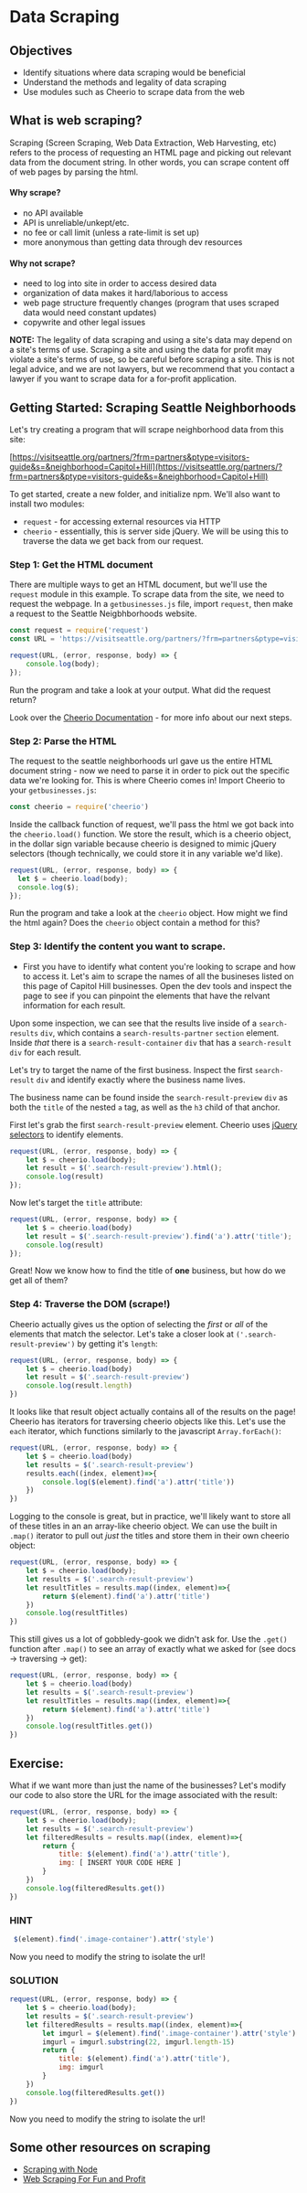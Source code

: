 # Data Scraping

## Objectives

* Identify situations where data scraping would be beneficial
* Understand the methods and legality of data scraping
* Use modules such as Cheerio to scrape data from the web

## What is web scraping?

Scraping \(Screen Scraping, Web Data Extraction, Web Harvesting, etc\) refers to the process of requesting an HTML page and picking out relevant data from the document string. In other words, you can scrape content off of web pages by parsing the html.

#### Why scrape?

* no API available
* API is unreliable/unkept/etc.
* no fee or call limit \(unless a rate-limit is set up\)
* more anonymous than getting data through dev resources

#### Why not scrape?

* need to log into site in order to access desired data
* organization of data makes it hard/laborious to access
* web page structure frequently changes \(program that uses scraped data would need constant updates\)
* copywrite and other legal issues

**NOTE:** The legality of data scraping and using a site's data may depend on a site's terms of use. Scraping a site and using the data for profit may violate a site's terms of use, so be careful before scraping a site. This is not legal advice, and we are not lawyers, but we recommend that you contact a lawyer if you want to scrape data for a for-profit application.

## Getting Started: Scraping Seattle Neighborhoods

Let's try creating a program that will scrape neighborhood data from this site:

[https://visitseattle.org/partners/?frm=partners&ptype=visitors-guide&s=&neighborhood=Capitol+Hill](https://visitseattle.org/partners/?frm=partners&ptype=visitors-guide&s=&neighborhood=Capitol+Hill)

To get started, create a new folder, and initialize npm. We'll also want to install two modules:

* `request` - for accessing external resources via HTTP
* `cheerio` - essentially, this is server side jQuery. We will be using this to traverse the data we get back from our request.

### Step 1: Get the HTML document

There are multiple ways to get an HTML document, but we'll use the `request` module in this example. To scrape data from the site, we need to request the webpage. In a `getbusinesses.js` file, import `request`, then make a request to the Seattle Neigbhborhoods website.

```javascript
const request = require('request')
const URL = 'https://visitseattle.org/partners/?frm=partners&ptype=visitors-guide&s=&neighborhood=Capitol+Hill'

request(URL, (error, response, body) => {
    console.log(body);
});
```

Run the program and take a look at your output. What did the request return?

Look over the [Cheerio Documentation](https://cheerio.js.org/) - for more info about our next steps.

### Step 2: Parse the HTML

The request to the seattle neighborhoods url gave us the entire HTML document string - now we need to parse it in order to pick out the specific data we're looking for. This is where Cheerio comes in! Import Cheerio to your `getbusinesses.js`:

```javascript
const cheerio = require('cheerio')

```

Inside the callback function of request, we'll pass the html we got back into the `cheerio.load()` function. We store the result, which is a cheerio object, in the dollar sign variable because cheerio is designed to mimic jQuery selectors \(though technically, we could store it in any variable we'd like\).

```javascript
request(URL, (error, response, body) => {
  let $ = cheerio.load(body);
  console.log($);
});
```

Run the program and take a look at the `cheerio` object. How might we find the html again? Does the `cheerio` object contain a method for this?

### Step 3: Identify the content you want to scrape.

* First you have to identify what content you're looking to scrape and how to access it. Let's aim to scrape the names of all the busineses listed on this page of Capitol Hill businesses. Open the dev tools and inspect the page to see if you can pinpoint the elements that have the relvant information for each result.

Upon some inspection, we can see that the results live inside of a `search-results` `div`, which contains a `search-results-partner` `section` element. Inside *that* there is a `search-result-container` `div` that has a `search-result` `div` for each result.

Let's try to target the name of the first business. Inspect the first `search-result` `div` and identify exactly where the business name lives.

The business name can be found inside the `search-result-preview` `div` as both the `title` of the nested `a` tag, as well as the `h3` child of that anchor. 

First let's grab the first `search-result-preview` element. Cheerio uses [jQuery selectors](https://www.w3schools.com/jquery/jquery_ref_selectors.asp) to identify elements.

```javascript
request(URL, (error, response, body) => {
    let $ = cheerio.load(body);
    let result = $('.search-result-preview').html();
    console.log(result)
});
```

Now let's target the `title` attribute:

```javascript
request(URL, (error, response, body) => {
    let $ = cheerio.load(body)
    let result = $('.search-result-preview').find('a').attr('title');
    console.log(result)
});
```
Great! Now we know how to find the title of **one** business, but how do we get all of them?

### Step 4: Traverse the DOM \(scrape!\)

Cheerio actually gives us the option of selecting the *first* or *all* of the elements that match the selector. Let's take a closer look at `('.search-result-preview')` by getting it's `length`:

```javascript
request(URL, (error, response, body) => {
    let $ = cheerio.load(body)
    let result = $('.search-result-preview')
    console.log(result.length)
})
```
It looks like that result object actually contains all of the results on the page! Cheerio has iterators for traversing cheerio objects like this. Let's use the `each` iterator, which functions similarly to the javascript `Array.forEach()`:

```javascript
request(URL, (error, response, body) => {
    let $ = cheerio.load(body)
    let results = $('.search-result-preview')
    results.each((index, element)=>{
        console.log($(element).find('a').attr('title'))
    })
})
```

Logging to the console is great, but in practice, we'll likely want to store all of these titles in an an array-like cheerio object. We can use the built in `.map()` iterator to pull out *just* the titles and store them in their own cheerio object: 


```javascript
request(URL, (error, response, body) => {
    let $ = cheerio.load(body);
    let results = $('.search-result-preview')
    let resultTitles = results.map((index, element)=>{
        return $(element).find('a').attr('title')
    })
    console.log(resultTitles)
})
```

This still gives us a lot of gobbledy-gook we didn't ask for. Use the `.get()` function after `.map()` to see an array of exactly what we asked for \(see docs -&gt; traversing -&gt; get\):

```javascript
request(URL, (error, response, body) => {
    let $ = cheerio.load(body)
    let results = $('.search-result-preview')
    let resultTitles = results.map((index, element)=>{
        return $(element).find('a').attr('title')
    })
    console.log(resultTitles.get())
})
```

## Exercise:

What if we want more than just the name of the businesses? Let's modify our code to also store the URL for the image associated with the result:

```javascript
request(URL, (error, response, body) => {
    let $ = cheerio.load(body);
    let results = $('.search-result-preview')
    let filteredResults = results.map((index, element)=>{
        return {
            title: $(element).find('a').attr('title'),
            img: [ INSERT YOUR CODE HERE ]
        }
    })
    console.log(filteredResults.get())
})
```

### HINT
```javascript
 $(element).find('.image-container').attr('style')
```

Now you need to modify the string to isolate the url!

### SOLUTION

```javascript
request(URL, (error, response, body) => {
    let $ = cheerio.load(body);
    let results = $('.search-result-preview')
    let filteredResults = results.map((index, element)=>{
        let imgurl = $(element).find('.image-container').attr('style')
        imgurl = imgurl.substring(22, imgurl.length-15)
        return {
            title: $(element).find('a').attr('title'),
            img: imgurl
        }
    })
    console.log(filteredResults.get())
})
```

Now you need to modify the string to isolate the url!



## Some other resources on scraping

* [Scraping with Node](http://maxogden.com/scraping-with-node.html)
* [Web Scraping For Fun and Profit](https://blog.hartleybrody.com/web-scraping/)

